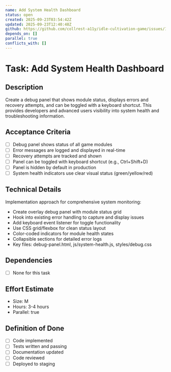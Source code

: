 ```yaml
---
name: Add System Health Dashboard
status: open
created: 2025-09-23T03:54:42Z
updated: 2025-09-23T12:40:48Z
github: https://github.com/collrest-a11y/idle-cultivation-game/issues/109
depends_on: []
parallel: true
conflicts_with: []
---
```


# Task: Add System Health Dashboard

## Description
Create a debug panel that shows module status, displays errors and recovery attempts, and can be toggled with a keyboard shortcut. This provides developers and advanced users visibility into system health and troubleshooting information.

## Acceptance Criteria
- [ ] Debug panel shows status of all game modules
- [ ] Error messages are logged and displayed in real-time
- [ ] Recovery attempts are tracked and shown
- [ ] Panel can be toggled with keyboard shortcut (e.g., Ctrl+Shift+D)
- [ ] Panel is hidden by default in production
- [ ] System health indicators use clear visual status (green/yellow/red)

## Technical Details
Implementation approach for comprehensive system monitoring:
- Create overlay debug panel with module status grid
- Hook into existing error handling to capture and display issues
- Add keyboard event listener for toggle functionality
- Use CSS grid/flexbox for clean status layout
- Color-coded indicators for module health states
- Collapsible sections for detailed error logs
- Key files: debug-panel.html, js/system-health.js, styles/debug.css

## Dependencies
- [ ] None for this task

## Effort Estimate
- Size: M
- Hours: 3-4 hours
- Parallel: true

## Definition of Done
- [ ] Code implemented
- [ ] Tests written and passing
- [ ] Documentation updated
- [ ] Code reviewed
- [ ] Deployed to staging
